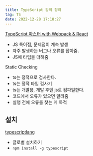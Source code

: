 ```yaml
---
title: TypeScript 강의 정리
tag: TS
date: 2022-12-28 17:18:27
---
```


[ TypeScript 마스터 with Webpack & React](https://www.udemy.com/course/typescript-with-webpack-react/)  

- JS 특이점, 문제점이 계속 발생
- 자주 발생하는 버그나 오류를 잡아줌.
- JS에 타입을 더해줌

Static Checking

- ts는 정적으로 검사한다.
- ts는 정적 타입 검사기
- ts는 개발용, 개발 후엔 js로 컴파일한다.
- 코드에서 오류가 있으면 알려줌
- 실행 전에 오류를 찾는 게 목적

## 설치

[typescriptlang](https://www.typescriptlang.org/)

- 글로벌 설치하기
- `npm install -g typescript`
